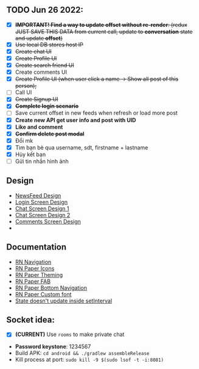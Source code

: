 ## TODO Jun 26 2022:
- [x] ~~**IMPORTANT! Find a way to update offset without re-render**: (redux JUST SAVE THIS DATA from current call, update to **conversation** state and update **offset**)~~
- [x] ~~Use local DB stores host IP~~
- [x] ~~Create chat UI~~
- [x] ~~Create Profile UI~~
- [x] ~~Create search friend UI~~
- [x] Create comments UI
- [x] ~~Create Profile UI (when user click a name -> Show all post of this person);~~
- [ ] Call UI
- [x] ~~Create Signup UI~~
- [x] ~~**Complete login scenario**~~
- [ ] Save current offset in new feeds when refresh or load more post
- [x] **Create new API get user info and post with UID**
- [x] **Like and comment**
- [x] ~~**Confirm delete post modal**~~
- [x] Đổi mk
- [x] Tìm bạn bè qua username, sdt, firstname + lastname
- [x] Hủy kết bạn
- [ ] Gửi tin nhắn hình ảnh

## Design  
 - [NewsFeed Design](https://dribbble.com/tags/newsfeed)
 - [Login Screen Design](https://thumbs.dreamstime.com/z/mockup-screen-login-form-welcome-page-your-mobile-app-interface-design-login-page-mockup-screen-login-form-welcome-199562898.jpg)
 - [Chat Screen Design 1](https://assets.materialup.com/uploads/2c557a48-77e8-4ccc-9573-97a2509f3b07/preview.png)
 - [Chat Screen Design 2](https://i.pinimg.com/736x/1f/b9/49/1fb94995bae04dc1103c8174956ac70c.jpg)
 - [Comments Screen Design](https://cdn.dribbble.com/users/1723105/screenshots/14711373/media/46652e6e05f26b43a7c089f6c6e234f5.png?compress=1&resize=1090x1280)
 - 
## Documentation
 - [RN Navigation](https://reactnative.dev/docs/navigation)
 - [RN Paper Icons](https://materialdesignicons.com/)
 - [RN Paper Theming](https://callstack.github.io/react-native-paper/theming.html)
 - [RN Paper FAB](https://callstack.github.io/react-native-paper/animated-fab.html)
 - [RN Paper Bottom Navigation](https://callstack.github.io/react-native-paper/bottom-navigation.html)
 - [RN Paper Custom font](https://callstack.github.io/react-native-paper/fonts.html)
 - [State doesn't update inside setInterval](https://forum.freecodecamp.org/t/react-state-doesnt-update-in-setinterval/421044)

## Socket idea:  
 - [x] **(CURRENT)** Use `rooms` to make private chat
 - **Password keystone**: 1234567
 - Build APK: `cd android && ./gradlew assembleRelease`
 - Kill process at port: `sudo kill -9 $(sudo lsof -t -i:8081)`
